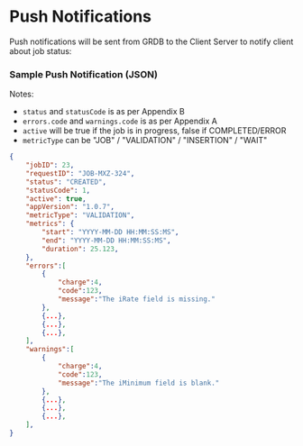 # Push Notifications
Push notifications will be sent from GRDB to the Client Server to notify client about job status:

### Sample Push Notification (JSON)
Notes:
- `status` and `statusCode` is as per Appendix B
- `errors.code` and `warnings.code` is as per Appendix A
- `active` will be true if the job is in progress, false if COMPLETED/ERROR
- `metricType` can be "JOB" / "VALIDATION" / "INSERTION" / "WAIT"
```json
{ 
	"jobID": 23, 
	"requestID": "JOB-MXZ-324", 
	"status": "CREATED",
	"statusCode": 1, 	
	"active": true,
	"appVersion": "1.0.7", 
	"metricType": "VALIDATION",
	"metrics": { 
		"start": "YYYY-MM-DD HH:MM:SS:MS", 
		"end": "YYYY-MM-DD HH:MM:SS:MS", 
		"duration": 25.123, 
	},
	"errors":[ 
		{ 
			"charge":4, 
			"code":123,
			"message":"The iRate field is missing." 
		}, 
		{...}, 
		{...}, 
		{...}, 
	], 
	"warnings":[ 
		{ 
			"charge":4, 
			"code":123,
			"message":"The iMinimum field is blank." 
		}, 
		{...}, 
		{...}, 
		{...}, 
	], 
} 
```